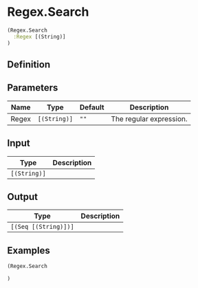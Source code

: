 # Regex.Search

```clojure
(Regex.Search
  :Regex [(String)]
)
```

## Definition


## Parameters
| Name | Type | Default | Description |
|------|------|---------|-------------|
| Regex | `[(String)]` | `""` | The regular expression. |


## Input
| Type | Description |
|------|-------------|
| `[(String)]` |  |


## Output
| Type | Description |
|------|-------------|
| `[(Seq [(String)])]` |  |


## Examples

```clojure
(Regex.Search

)
```
